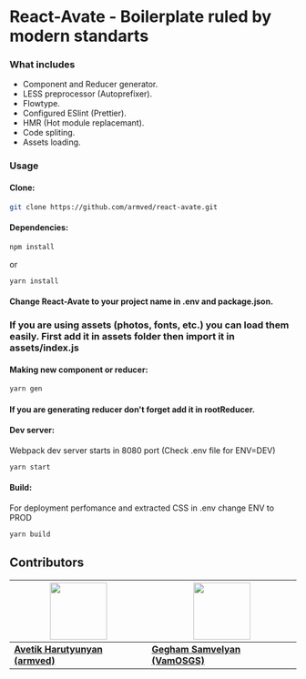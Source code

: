 # React-Avate - Boilerplate ruled by modern standarts

### What includes
  * Component and Reducer generator.
  * LESS preprocessor (Autoprefixer).
  * Flowtype.
  * Configured ESlint (Prettier).
  * HMR (Hot module replacemant).
  * Code spliting.
  * Assets loading.

### Usage

#### Clone:
 ```bash
git clone https://github.com/armved/react-avate.git
```

#### Dependencies:
 ```bash
npm install
```
or
 ```bash
yarn install
```
#### Change React-Avate to your project name in .env and package.json.

### If you are using assets (photos, fonts, etc.) you can load them easily. First add it in assets folder then import it in assets/index.js

#### Making new component or reducer:
 ```bash
yarn gen
```
#### If you are generating reducer don't forget add it in rootReducer.

#### Dev server:
Webpack dev server starts in 8080 port (Check .env file for ENV=DEV)
 ```bash
yarn start
```
#### Build:
For deployment perfomance and extracted CSS in .env change ENV to PROD 
 ```bash
yarn build
```

## Contributors
| <img src="https://avatars3.githubusercontent.com/u/20437842?v=4" width="100px;"/><br /> | <img src="https://avatars2.githubusercontent.com/u/26979773?v=4" width="100px;"/><br /> |
| --- | --- |
| [<b>Avetik Harutyunyan (armved) </b>](https://github.com/armved "armved") | [<b>Gegham Samvelyan (VamOSGS)</b>](https://github.com/VamOSGS "VamOSGS") |

